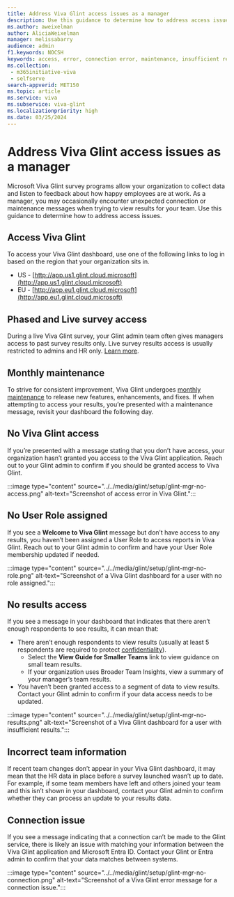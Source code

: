 ```yaml
---
title: Address Viva Glint access issues as a manager
description: Use this guidance to determine how to address access issues in Viva Glint as a manager. 
ms.author: aweixelman
author: AliciaWeixelman
manager: melissabarry
audience: admin
f1.keywords: NOCSH
keywords: access, error, connection error, maintenance, insufficient results
ms.collection: 
 - m365initiative-viva
 - selfserve
search-appverid: MET150
ms.topic: article
ms.service: viva
ms.subservice: viva-glint
ms.localizationpriority: high
ms.date: 03/25/2024
---
```


# Address Viva Glint access issues as a manager
Microsoft Viva Glint survey programs allow your organization to collect data and listen to feedback about how happy employees are at work. As a manager, you may occasionally encounter unexpected connection or maintenance messages when trying to view results for your team. Use this guidance to determine how to address access issues.

## Access Viva Glint
To access your Viva Glint dashboard, use one of the following links to log in based on the region that your organization sits in.
 
- US - [http://app.us1.glint.cloud.microsoft](http://app.us1.glint.cloud.microsoft)
- EU - [http://app.eu1.glint.cloud.microsoft](http://app.eu1.glint.cloud.microsoft)

## Phased and Live survey access
During a live Viva Glint survey, your Glint admin team often gives managers access to past survey results only. Live survey results access is usually restricted to admins and HR only. [Learn more](live-versus-phased-access.md).

## Monthly maintenance
To strive for consistent improvement, Viva Glint undergoes [monthly maintenance](monthly-release-dates.md) to release new features, enhancements, and fixes. If when attempting to access your results, you’re presented with a maintenance message, revisit your dashboard the following day.

## No Viva Glint access
If you’re presented with a message stating that you don’t have access, your organization hasn’t granted you access to the Viva Glint application. Reach out to your Glint admin to confirm if you should be granted access to Viva Glint.

:::image type="content" source="../../media/glint/setup/glint-mgr-no-access.png" alt-text="Screenshot of access error in Viva Glint.":::

## No User Role assigned
If you see a **Welcome to Viva Glint** message but don’t have access to any results, you haven’t been assigned a User Role to access reports in Viva Glint. Reach out to your Glint admin to confirm and have your User Role membership updated if needed.

:::image type="content" source="../../media/glint/setup/glint-mgr-no-role.png" alt-text="Screenshot of a Viva Glint dashboard for a user with no role assigned.":::

## No results access
If you see a message in your dashboard that indicates that there aren’t enough respondents to see results, it can mean that:

- There aren’t enough respondents to view results (usually at least 5 respondents are required to protect [confidentiality](quick-guide-confidentiality.md)).
  - Select the **View Guide for Smaller Teams** link to view guidance on small team results.
  - If your organization uses Broader Team Insights, view a summary of your manager’s team results.
- You haven’t been granted access to a segment of data to view results. Contact your Glint admin to confirm if your data access needs to be updated.

:::image type="content" source="../../media/glint/setup/glint-mgr-no-results.png" alt-text="Screenshot of a Viva Glint dashboard for a user with insufficient results.":::

## Incorrect team information
If recent team changes don’t appear in your Viva Glint dashboard, it may mean that the HR data in place before a survey launched wasn’t up to date. For example, if some team members have left and others joined your team and this isn’t shown in your dashboard, contact your Glint admin to confirm whether they can process an update to your results data.

## Connection issue
If you see a message indicating that a connection can’t be made to the Glint service, there is likely an issue with matching your information between the Viva Glint application and Microsoft Entra ID. Contact your Glint or Entra admin to confirm that your data matches between systems.

:::image type="content" source="../../media/glint/setup/glint-mgr-no-connection.png" alt-text="Screenshot of a Viva Glint error message for a connection issue.":::
